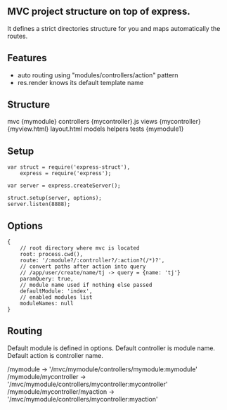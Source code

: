 ## MVC project structure on top of express.

It defines a strict directories structure for you and maps automatically the routes.

## Features
- auto routing using "modules/controllers/action" pattern
- res.render knows its default template name

## Structure

mvc
    {mymodule}
        controllers
            {mycontroller}.js
        views
            {mycontroller}
                {myview.html}
            layout.html
        models
        helpers
        tests
    {mymodule1}

## Setup

    var struct = require('express-struct'),
        express = require('express');

    var server = express.createServer();

    struct.setup(server, options);
    server.listen(8888);

## Options

    {
        // root directory where mvc is located
        root: process.cwd(),
        route: '/:module?/:controller?/:action?(/*)?',
        // convert paths after action into query
        // /app/user/create/name/tj -> query = {name: 'tj'}
        paramQuery: true,
        // module name used if nothing else passed
        defaultModule: 'index',
        // enabled modules list
        moduleNames: null
    }

## Routing

Default module is defined in options.
Default controller is module name.
Default action is controller name.

/mymodule -> '/mvc/mymodule/controllers/mymodule:mymodule'
/mymodule/mycontroller -> '/mvc/mymodule/controllers/mycontroller:mycontroller'
/mymodule/mycontroller/myaction -> '/mvc/mymodule/controllers/mycontroller:myaction'


